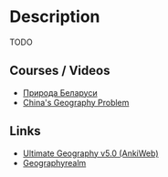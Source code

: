 # Description

TODO


## Courses / Videos

- [Природа Беларуси](https://youtube.com/playlist?list=PL6F62EAF4F583AC71)
- [China's Geography Problem](https://youtu.be/GiBF6v5UAAE)


## Links

- [Ultimate Geography v5.0 (AnkiWeb)](https://ankiweb.net/shared/info/2109889812)
- [Geographyrealm](https://www.geographyrealm.com/)
